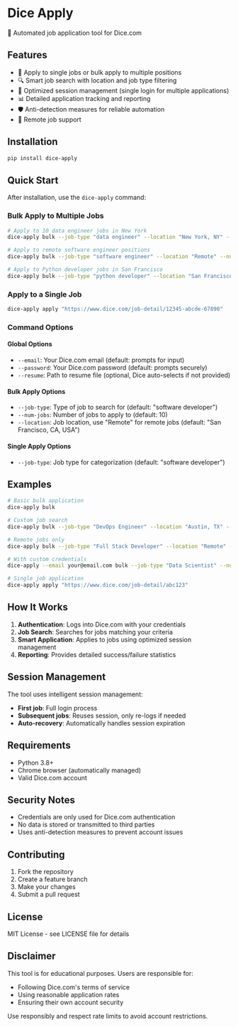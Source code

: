 # Dice Apply

🤖 Automated job application tool for Dice.com

## Features

- 🎯 Apply to single jobs or bulk apply to multiple positions
- 🔍 Smart job search with location and job type filtering
- 🚀 Optimized session management (single login for multiple applications)
- 📊 Detailed application tracking and reporting
- 🛡️ Anti-detection measures for reliable automation
- 📱 Remote job support

## Installation

```bash
pip install dice-apply
```

## Quick Start

After installation, use the `dice-apply` command:

### Bulk Apply to Multiple Jobs

```bash
# Apply to 10 data engineer jobs in New York
dice-apply bulk --job-type "data engineer" --location "New York, NY" --num-jobs 10

# Apply to remote software engineer positions
dice-apply bulk --job-type "software engineer" --location "Remote" --num-jobs 15

# Apply to Python developer jobs in San Francisco
dice-apply bulk --job-type "python developer" --location "San Francisco, CA" --num-jobs 5
```

### Apply to a Single Job

```bash
dice-apply apply "https://www.dice.com/job-detail/12345-abcde-67890"
```

### Command Options

#### Global Options
- `--email`: Your Dice.com email (default: prompts for input)
- `--password`: Your Dice.com password (default: prompts securely)
- `--resume`: Path to resume file (optional, Dice auto-selects if not provided)

#### Bulk Apply Options
- `--job-type`: Type of job to search for (default: "software developer")
- `--num-jobs`: Number of jobs to apply to (default: 10)
- `--location`: Job location, use "Remote" for remote jobs (default: "San Francisco, CA, USA")

#### Single Apply Options
- `--job-type`: Job type for categorization (default: "software developer")

## Examples

```bash
# Basic bulk application
dice-apply bulk

# Custom job search
dice-apply bulk --job-type "DevOps Engineer" --location "Austin, TX" --num-jobs 20

# Remote jobs only
dice-apply bulk --job-type "Full Stack Developer" --location "Remote" --num-jobs 15

# With custom credentials
dice-apply --email your@email.com bulk --job-type "Data Scientist" --num-jobs 8

# Single job application
dice-apply apply "https://www.dice.com/job-detail/abc123"
```

## How It Works

1. **Authentication**: Logs into Dice.com with your credentials
2. **Job Search**: Searches for jobs matching your criteria
3. **Smart Application**: Applies to jobs using optimized session management
4. **Reporting**: Provides detailed success/failure statistics

## Session Management

The tool uses intelligent session management:
- **First job**: Full login process
- **Subsequent jobs**: Reuses session, only re-logs if needed
- **Auto-recovery**: Automatically handles session expiration

## Requirements

- Python 3.8+
- Chrome browser (automatically managed)
- Valid Dice.com account

## Security Notes

- Credentials are only used for Dice.com authentication
- No data is stored or transmitted to third parties
- Uses anti-detection measures to prevent account issues

## Contributing

1. Fork the repository
2. Create a feature branch
3. Make your changes
4. Submit a pull request

## License

MIT License - see LICENSE file for details

## Disclaimer

This tool is for educational purposes. Users are responsible for:
- Following Dice.com's terms of service
- Using reasonable application rates
- Ensuring their own account security

Use responsibly and respect rate limits to avoid account restrictions.